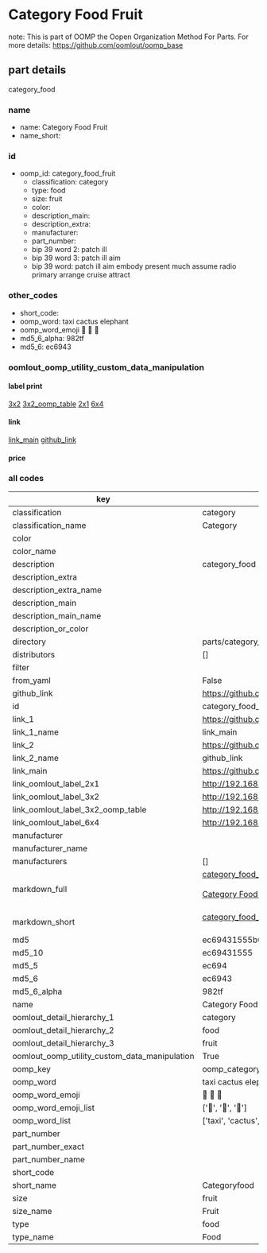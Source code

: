# Category Food Fruit  

note: This is part of OOMP the Oopen Organization Method For Parts. For more details: https://github.com/oomlout/oomp_base

##  part details



category_food

### name
* name: Category Food Fruit
* name_short: 
### id
* oomp_id: category_food_fruit
  * classification: category
  * type: food
  * size: fruit
  * color: 
  * description_main: 
  * description_extra: 
  * manufacturer: 
  * part_number: 
  * bip 39 word 2: patch ill
  * bip 39 word 3: patch ill aim
  * bip 39 word: patch ill aim embody present much assume radio primary arrange cruise attract

### other_codes
* short_code: 
* oomp_word: taxi cactus elephant
* oomp_word_emoji :taxi: :cactus: :elephant:
* md5_6_alpha: 982tf
* md5_6: ec6943






### oomlout_oomp_utility_custom_data_manipulation
#### label print
[3x2](http://192.168.1.245:1112/?label=oomp%20982tf)
[3x2_oomp_table](http://192.168.1.107:1112/?label=oomp%20982tf)
[2x1](http://192.168.1.242:1112/?label=oomp%20982tf)
[6x4](http://192.168.1.55:1112/?label=oomp%20982tf)    

#### link

[link_main](https://github.com/oomlout/oomlout_oomp_current_version_messy/tree/main/parts/category_food_fruit) [github_link](https://github.com/oomlout/oomlout_oomp_part_src/tree/main/parts/category_food_fruit)                             

#### price







### all codes 
| key | value |  
| --- | --- |  
| classification | category |  
| classification_name | Category |  
| color |  |  
| color_name |  |  
| description | category_food |  
| description_extra |  |  
| description_extra_name |  |  
| description_main |  |  
| description_main_name |  |  
| description_or_color |   |  
| directory | parts/category_food_fruit |  
| distributors | [] |  
| filter |  |  
| from_yaml | False |  
| github_link | https://github.com/oomlout/oomlout_oomp_part_src/tree/main/parts/category_food_fruit |  
| id | category_food_fruit |  
| link_1 | https://github.com/oomlout/oomlout_oomp_current_version_messy/tree/main/parts/category_food_fruit |  
| link_1_name | link_main |  
| link_2 | https://github.com/oomlout/oomlout_oomp_part_src/tree/main/parts/category_food_fruit |  
| link_2_name | github_link |  
| link_main | https://github.com/oomlout/oomlout_oomp_current_version_messy/tree/main/parts/category_food_fruit |  
| link_oomlout_label_2x1 | http://192.168.1.242:1112/?label=oomp%20982tf |  
| link_oomlout_label_3x2 | http://192.168.1.245:1112/?label=oomp%20982tf |  
| link_oomlout_label_3x2_oomp_table | http://192.168.1.107:1112/?label=oomp%20982tf |  
| link_oomlout_label_6x4 | http://192.168.1.55:1112/?label=oomp%20982tf |  
| manufacturer |  |  
| manufacturer_name |  |  
| manufacturers | [] |  
| markdown_full | [category_food_fruit](https://github.com/oomlout/oomlout_oomp_current_version_messy/tree/main/parts/category_food_fruit)<br>[](https://github.com/oomlout/oomlout_oomp_current_version_messy/tree/main/parts/category_food_fruit)<br>[Category Food Fruit](https://github.com/oomlout/oomlout_oomp_current_version_messy/tree/main/parts/category_food_fruit)<br><br> |  
| markdown_short | [category_food_fruit](https://github.com/oomlout/oomlout_oomp_current_version_messy/tree/main/parts/category_food_fruit)<br><br> |  
| md5 | ec69431555b0c1be445504860a9c3d06 |  
| md5_10 | ec69431555 |  
| md5_5 | ec694 |  
| md5_6 | ec6943 |  
| md5_6_alpha | 982tf |  
| name | Category Food Fruit |  
| oomlout_detail_hierarchy_1 | category |  
| oomlout_detail_hierarchy_2 | food |  
| oomlout_detail_hierarchy_3 | fruit |  
| oomlout_oomp_utility_custom_data_manipulation | True |  
| oomp_key | oomp_category_food_fruit |  
| oomp_word | taxi cactus elephant |  
| oomp_word_emoji | :taxi: :cactus: :elephant: |  
| oomp_word_emoji_list | [':taxi:', ':cactus:', ':elephant:'] |  
| oomp_word_list | ['taxi', 'cactus', 'elephant'] |  
| part_number |  |  
| part_number_exact |  |  
| part_number_name |  |  
| short_code |  |  
| short_name | Categoryfood |  
| size | fruit |  
| size_name | Fruit |  
| type | food |  
| type_name | Food |  
